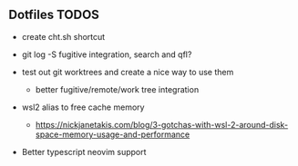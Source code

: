 ## Dotfiles TODOS
- create cht.sh shortcut

- git log -S fugitive integration, search and qfl?

- test out git worktrees and create a nice way to use them
  - better fugitive/remote/work tree integration

- wsl2 alias to free cache memory
  - https://nickjanetakis.com/blog/3-gotchas-with-wsl-2-around-disk-space-memory-usage-and-performance

- Better typescript neovim support
